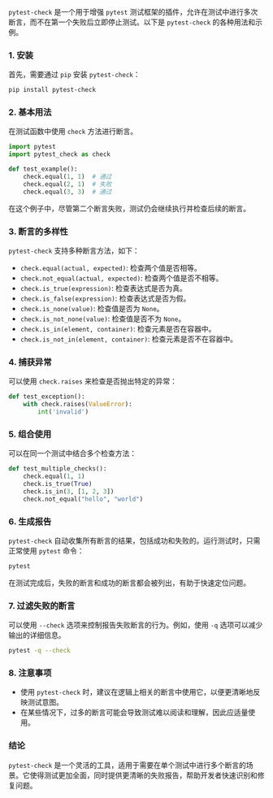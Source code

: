 `pytest-check` 是一个用于增强 `pytest` 测试框架的插件，允许在测试中进行多次断言，而不在第一个失败后立即停止测试。以下是 `pytest-check` 的各种用法和示例。

### 1. 安装

首先，需要通过 `pip` 安装 `pytest-check`：

```bash
pip install pytest-check
```

### 2. 基本用法

在测试函数中使用 `check` 方法进行断言。

```python
import pytest
import pytest_check as check

def test_example():
    check.equal(1, 1)  # 通过
    check.equal(2, 1)  # 失败
    check.equal(3, 3)  # 通过
```

在这个例子中，尽管第二个断言失败，测试仍会继续执行并检查后续的断言。

### 3. 断言的多样性

`pytest-check` 支持多种断言方法，如下：

- `check.equal(actual, expected)`: 检查两个值是否相等。
- `check.not_equal(actual, expected)`: 检查两个值是否不相等。
- `check.is_true(expression)`: 检查表达式是否为真。
- `check.is_false(expression)`: 检查表达式是否为假。
- `check.is_none(value)`: 检查值是否为 `None`。
- `check.is_not_none(value)`: 检查值是否不为 `None`。
- `check.is_in(element, container)`: 检查元素是否在容器中。
- `check.is_not_in(element, container)`: 检查元素是否不在容器中。

### 4. 捕获异常

可以使用 `check.raises` 来检查是否抛出特定的异常：

```python
def test_exception():
    with check.raises(ValueError):
        int('invalid')
```

### 5. 组合使用

可以在同一个测试中结合多个检查方法：

```python
def test_multiple_checks():
    check.equal(1, 1)
    check.is_true(True)
    check.is_in(3, [1, 2, 3])
    check.not_equal("hello", "world")
```

### 6. 生成报告

`pytest-check` 自动收集所有断言的结果，包括成功和失败的。运行测试时，只需正常使用 `pytest` 命令：

```bash
pytest
```

在测试完成后，失败的断言和成功的断言都会被列出，有助于快速定位问题。

### 7. 过滤失败的断言

可以使用 `--check` 选项来控制报告失败断言的行为。例如，使用 `-q` 选项可以减少输出的详细信息。

```bash
pytest -q --check
```

### 8. 注意事项

- 使用 `pytest-check` 时，建议在逻辑上相关的断言中使用它，以便更清晰地反映测试意图。
- 在某些情况下，过多的断言可能会导致测试难以阅读和理解，因此应适量使用。

### 结论

`pytest-check` 是一个灵活的工具，适用于需要在单个测试中进行多个断言的场景。它使得测试更加全面，同时提供更清晰的失败报告，帮助开发者快速识别和修复问题。